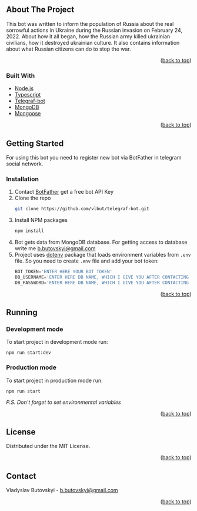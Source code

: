 <!-- ABOUT THE PROJECT -->
## About The Project
This bot was written to inform the population of Russia about the real sorrowful actions in Ukraine during the Russian invasion on February 24, 2022. About how it all began, how the Russian army killed ukrainian civilians, how it destroyed ukrainian culture. It also contains information about what Russian citizens can do to stop the war.

<p align="right">(<a href="#top">back to top</a>)</p>



### Built With

* [Node.js](https://nodejs.org/en/)
* [Typescript](https://www.typescriptlang.org/)
* [Telegraf-bot](https://telegraf.js.org/)
* [MongoDB](https://www.mongodb.com/)
* [Mongoose](https://mongoosejs.com/)

<p align="right">(<a href="#top">back to top</a>)</p>



<!-- GETTING STARTED -->
## Getting Started

For using this bot you need to register new bot via BotFather in telegram social network.

### Installation

1. Contact [BotFather](https://telegram.me/BotFather) get a free bot API Key
2. Clone the repo
   ```sh
   git clone https://github.com/vlbut/telegraf-bot.git
   ```
3. Install NPM packages
   ```sh
   npm install
   ```
4. Bot gets data from MongoDB database. For getting access to database write me [b.butovskyi@gmail.com](mailto:b.butovskyi@gmail.com)
5. Project uses [dotenv](https://www.npmjs.com/package/dotenv) package  that loads environment variables from `.env` file.
So you need to create `.env` file and add your bot token: 
   ```js
   BOT_TOKEN='ENTER HERE YOUR BOT TOKEN'
   DB_USERNAME='ENTER HERE DB NAME, WHICH I GIVE YOU AFTER CONTACTING (see step 4)'
   DB_PASSWORD='ENTER HERE DB NAME, WHICH I GIVE YOU AFTER CONTACTING (see step 4)'
   ```
<p align="right">(<a href="#top">back to top</a>)</p>

<!-- Running -->
## Running

### Development mode

To start project in development mode run:
   ```
   npm run start:dev
   ```
### Production mode

To start project in production mode run:
   ```
   npm run start
   ``` 
<i>P.S. Don't forget to set environmental variables</i>
<p align="right">(<a href="#top">back to top</a>)</p>

<!-- LICENSE -->
## License

Distributed under the MIT License.

<p align="right">(<a href="#top">back to top</a>)</p>



<!-- CONTACT -->
## Contact

Vladyslav Butovskyi - [b.butovskyi@gmail.com](mailto:b.butovskyi@gmail.com)
<p align="right">(<a href="#top">back to top</a>)</p>
